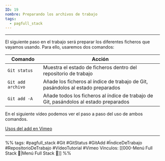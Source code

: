 ```yaml
---
ID: 19
nombre: Preparando los archivos de trabajo
tags:
  - pagfull_stack
---
```

___
El siguiente paso en el trabajo será preparar los diferentes ficheros que vayamos usando. Para ello, usaremos dos comandos:

| Comando     | Acción                                                                 |
|-------------|------------------------------------------------------------------------|
| `Git status` | Muestra el estado de ficheros dentro del repositorio de trabajo         |
| `Git add archivo`    | Añade los ficheros al índice de trabajo de Git, pasándolos al estado preparados |
| `Git add -A`    | Añade todos los ficheros al índice de trabajo de Git, pasándolos al estado preparados |

En el siguiente vídeo podemos ver el paso a paso del uso de ambos comandos.

[Usos del add en Vimeo](https://vimeo.com/user64513894/review/701251240/2447511104)


___
%%
tags: #pagfull_stack #Git #GitStatus #GitAdd #ÍndiceDeTrabajo #RepositorioDeTrabajo #VídeoTutorial #Vimeo
Vínculos:  [[000-Menú Full Stack 📃|Menú Full Stack 📃]]
%%